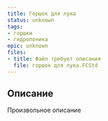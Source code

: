 ```yaml
---
title: Горшок для лука
status: unknown
tags:
- горшки
- гидропоника
epic: unknown
files:
- title: Файл требует описания
  file: горшок для лука.FCStd
---
```



## Описание

Произвольное описание
